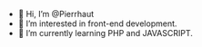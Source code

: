 - 👋 Hi, I’m @Pierrhaut
- 👀 I’m interested in front-end development.
- 🌱 I’m currently learning PHP and JAVASCRIPT.

<!---
Pierrhaut/Pierrhaut is a ✨ special ✨ repository because its `README.md` (this file) appears on your GitHub profile.
You can click the Preview link to take a look at your changes.
--->
